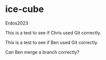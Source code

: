 # ice-cube
 Erdos2023

This is a test to see if Chris used Git correctly.

This is a test to see if Ben used Git correctly. 

Can Ben merge a branch correctly?
